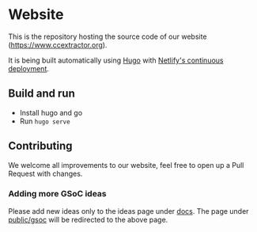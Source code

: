# Website

This is the repository hosting the source code of our website (https://www.ccextractor.org).

It is being built automatically using [Hugo](https://gohugo.io/) with [Netlify's continuous deployment](https://gohugo.io/hosting-and-deployment/hosting-on-netlify/). 


## Build and run

- Install hugo and go
- Run `hugo serve` 


## Contributing

We welcome all improvements to our website, feel free to open up a Pull Request with changes.

### Adding more GSoC ideas
Please add new ideas only to the ideas page under [docs](content/docs/ideas_page_for_summer_of_code_2021.md). The page under [public/gsoc](content/public/gsoc/ideas_page_for_summer_of_code_2021.md) will be redirected to the above page.


